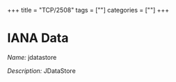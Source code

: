 +++
title = "TCP/2508"
tags = [""]
categories = [""]
+++

# IANA Data

_Name:_ jdatastore

_Description:_ JDataStore

